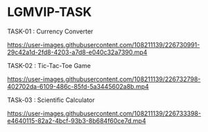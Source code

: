 # LGMVIP-TASK

TASK-01 : Currency Converter

https://user-images.githubusercontent.com/108211139/226730991-29c42a1d-2fd8-4203-a7d8-e040c32a7390.mp4
<br>


TASK-02 : Tic-Tac-Toe Game

https://user-images.githubusercontent.com/108211139/226732798-402702da-6109-486c-85fd-5a3445602a8b.mp4
<br>


TASk-03 : Scientific Calculator

https://user-images.githubusercontent.com/108211139/226733398-e4640115-82a2-4bcf-93b3-8b684f60ce7d.mp4


